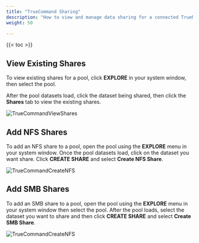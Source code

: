 ```yaml
---
title: "TrueCommand Sharing"
description: "How to view and manage data sharing for a connected TrueNAS system."
weight: 50

---
```


{{< toc >}}

## View Existing Shares

To view existing shares for a pool, click **EXPLORE** in your system window, then select the pool.

After the pool datasets load, click the dataset being shared, then click the **Shares** tab to view the existing shares.

![TrueCommandViewShares](/images/TrueCommand/Systems/TC_22_ViewShares.png "View a Share")

## Add NFS Shares

To add an NFS share to a pool, open the pool using the **EXPLORE** menu in your system window.
Once the pool datasets load, click on the dataset you want share. Click **CREATE SHARE** and select **Create NFS Share**.

![TrueCommandCreateNFS](/images/TrueCommand/Systems/TC22addnfsshare.png "Create NFS Share")

## Add SMB Shares

To add an SMB share to a pool, open the pool using the **EXPLORE** menu in your system window then select the pool. 
After the pool loads, select the dataset you want to share and then click **CREATE SHARE** and select **Create SMB Share**.

![TrueCommandCreateNFS](/images/TrueCommand/Systems/tc22addsmbshare.png "Create SMB Share")
